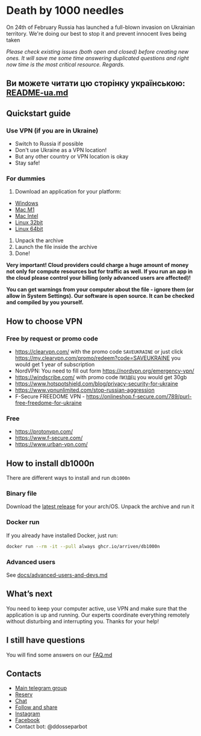 # Death by 1000 needles

On 24th of February Russia has launched a full-blown invasion on Ukrainian territory. We're doing our best to stop it and prevent innocent lives being taken

_Please check existing issues (both open and closed) before creating new ones. It will save me some time answering duplicated questions and right now time is the most critical resource. Regards._

## Ви можете читати цю сторінку українською: [README-ua.md](README-ua.md)

## Quickstart guide

### Use VPN (if you are in Ukraine)

- Switch to Russia if possible
- Don't use Ukraine as a VPN location!
- But any other country or VPN location is okay
- Stay safe!

### For dummies

1. Download an application for your platform:

- [Windows](https://github.com/Arriven/db1000n/releases/download/v0.5.17/db1000n-v0.5.17-windows-386.zip)
- [Mac M1](https://github.com/Arriven/db1000n/releases/download/v0.5.17/db1000n-v0.5.17-darwin-arm64.tar.gz)
- [Mac Intel](https://github.com/Arriven/db1000n/releases/download/v0.5.17/db1000n-v0.5.17-darwin-amd64.tar.gz)
- [Linux 32bit](https://github.com/Arriven/db1000n/releases/download/v0.5.17/db1000n-v0.5.17-linux-386.zip)
- [Linux 64bit](https://github.com/Arriven/db1000n/releases/download/v0.5.17/db1000n-v0.5.17-linux-amd64.tar.gz)

1. Unpack the archive
1. Launch the file inside the archive
1. Done!

**Very important! Cloud providers could charge a huge amount of money not only for compute resources but for traffic as well. If you run an app in the cloud please control your billing (only advanced users are affected)!**

**You can get warnings from your computer about the file - ignore them (or allow in System Settings). Our software is open source. It can be checked and compiled by you yourself.**

## How to choose VPN

### Free by request or promo code

- <https://clearvpn.com/> with the promo code `SAVEUKRAINE` or just click <https://my.clearvpn.com/promo/redeem?code=SAVEUKRAINE> you would get 1 year of subscription
- NordVPN: You need to fill out form <https://nordvpn.org/emergency-vpn/>
- <https://windscribe.com/> with promo code `ПИЗДЕЦ` you would get 30gb
- <https://www.hotspotshield.com/blog/privacy-security-for-ukraine>
- <https://www.vpnunlimited.com/stop-russian-aggression>
- F-Secure FREEDOME VPN - <https://onlineshop.f-secure.com/789/purl-free-freedome-for-ukraine>

### Free

- <https://protonvpn.com/>
- <https://www.f-secure.com/>
- <https://www.urban-vpn.com/>

## How to install db1000n

There are different ways to install and run `db1000n`

### Binary file

Download the [latest release](https://github.com/Arriven/db1000n/releases/latest) for your arch/OS.
Unpack the archive and run it

### Docker run

If you already have installed Docker, just run:

```bash
docker run --rm -it --pull always ghcr.io/arriven/db1000n
```

### Advanced users

See [docs/advanced-users-and-devs.md](docs/advanced-users-and-devs.md)

## What’s next

You need to keep your computer active, use VPN and make sure that the application is up and running.
Our experts coordinate everything remotely without disturbing and interrupting you.
Thanks for your help!

## I still have questions

You will find some answers on our [FAQ.md](FAQ.md)

## Contacts

- [Main telegram group](https://t.me/ddos_separ)
- [Reserv](https://t.me/+z_-Tk4zT4IxmNGQy)
- [Chat](https://t.me/+9GPKhDPGHPAzZjdi)
- [Follow and share](https://instagram.com/ddos_attack_separ)
- [Instagram](https://instagram.com/ddos_attack_separ)
- [Facebook](https://www.facebook.com/ddos.attack.separ)
- Contact bot: @ddosseparbot
